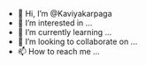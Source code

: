 - 👋 Hi, I’m @Kaviyakarpaga
- 👀 I’m interested in ...
- 🌱 I’m currently learning ...
- 💞️ I’m looking to collaborate on ...
- 📫 How to reach me ...

<!---
Kaviyakarpaga/Kaviyakarpaga is a ✨ special ✨ repository because its `README.md` (this file) appears on your GitHub profile.
You can click the Preview link to take a look at your changes.
--->
